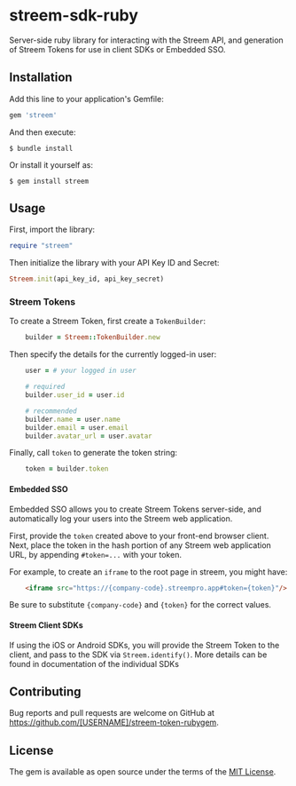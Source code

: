 # streem-sdk-ruby

Server-side ruby library for interacting with the Streem API, and generation of Streem Tokens for use in client SDKs or Embedded SSO.

## Installation

Add this line to your application's Gemfile:

```ruby
gem 'streem'
```

And then execute:

    $ bundle install

Or install it yourself as:

    $ gem install streem

## Usage

First, import the library:

```ruby
require "streem"
```

Then initialize the library with your API Key ID and Secret:

```ruby
Streem.init(api_key_id, api_key_secret)
```

### Streem Tokens

To create a Streem Token, first create a `TokenBuilder`:

```ruby
    builder = Streem::TokenBuilder.new
```

Then specify the details for the currently logged-in user:
```ruby
    user = # your logged in user

    # required
    builder.user_id = user.id

    # recommended
    builder.name = user.name
    builder.email = user.email
    builder.avatar_url = user.avatar
```

Finally, call `token` to generate the token string:
```ruby
    token = builder.token
```

#### Embedded SSO

Embedded SSO allows you to create Streem Tokens server-side, and automatically log your users into the Streem web application.

First, provide the `token` created above to your front-end browser client.  Next, place the token in the hash portion of any Streem web application URL,
by appending `#token=...` with your token.

For example, to create an `iframe` to the root page in streem, you might have:

```html
    <iframe src="https://{company-code}.streempro.app#token={token}"/>
```

Be sure to substitute `{company-code}` and `{token}` for the correct values.

#### Streem Client SDKs

If using the iOS or Android SDKs, you will provide the Streem Token to the client, and pass to the SDK via `Streem.identify()`.  More
details can be found in documentation of the individual SDKs

## Contributing

Bug reports and pull requests are welcome on GitHub at https://github.com/[USERNAME]/streem-token-rubygem.

## License

The gem is available as open source under the terms of the [MIT License](https://opensource.org/licenses/MIT).
